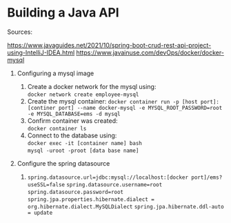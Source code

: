 # Building a Java API

Sources:

https://www.javaguides.net/2021/10/spring-boot-crud-rest-api-project-using-IntelliJ-IDEA.html
https://www.javainuse.com/devOps/docker/docker-mysql

1. Configuring a mysql image
   1. Create a docker network for the mysql using:  
   `docker network create employee-mysql`
   2. Create the mysql container:
   `docker container run -p [host port]:[continer port] --name docker-mysql -e MYSQL_ROOT_PASSWORD=root -e MYSQL_DATABASE=ems -d mysql` 
   3. Confirm container was created:  
   `docker container ls`
   4. Connect to the database using:  
   `docker exec -it [container name] bash`  
   `mysql -uroot -proot [data base name]`

2. Configure the spring datasource
   1. `spring.datasource.url=jdbc:mysql://localhost:[docker port]/ems?useSSL=false`
   `spring.datasource.username=root`  
   `spring.datasource.password=root`  
   `spring.jpa.properties.hibernate.dialect = org.hibernate.dialect.MySQLDialect`
   `spring.jpa.hibernate.ddl-auto = update`





